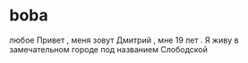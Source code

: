 # boba
любое
Привет , меня зовут Дмитрий , мне 19 лет . Я живу в замечательном городе под названием Слободской 
